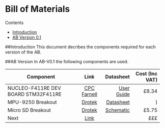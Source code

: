 # Bill of Materials

Contents
- [Introduction](https://github.com/FlyingBaguette/aero-boulangerie/blob/master/docs/bill-of-materials.md#introduction)
- [AB Version 0.1](https://github.com/FlyingBaguette/aero-boulangerie/blob/master/docs/bill-of-materials.md#ab-version-01)

##Introduction
This document decribes the components required for each version of the AB.


##AB Version
In AB-V0.1 the following components are used.

| Component   |      Link      |  Datasheet  |  Cost (Inc VAT) |
|----------|:-------------:|--:|----:|
| NUCLEO-F411RE  DEV BOARD STM32F411RE |  [CPC Farnell](http://cpc.farnell.com/stmicroelectronics/nucleo-f411re/dev-board-stm32f411re-cortex-m4/dp/SC13715?ost=NUCLEO-F411RE) | [User Guide](http://www.st.com/web/en/resource/technical/document/user_manual/DM00105823.pdf)|£8.34 |
| MPU-9250 Breakout |[Drotek](http://www.drotek.fr/shop/en/home/421-mpu9250-gyro-accelerometer-magnetometer.html)|[Datasheet](https://moderndevice.com/wp-content/uploads/2014/09/PS-MPU-9250A-01.pdf)|)| £8.56 |
| Micro SD Breakout | [Drotek](http://www.drotek.fr/shop/en/home/265-micro-sd-board.html) |[Schematic](http://www.drotek.fr/ftp/schema/microSD.PDF)| £5.75 |
|Next|[Link](#)|| £££ |


